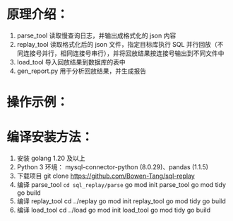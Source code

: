 # 原理介绍：
1. parse_tool 读取慢查询日志，并输出成格式化的 json 内容
2. replay_tool 读取格式化后的 json 文件，指定目标库执行 SQL 并行回放（不同连接号并行，相同连接号串行），并将回放结果按连接号输出到不同文件中
3. load_tool 导入回放结果到数据库的表中
4. gen_report.py 用于分析回放结果，并生成报告

# 操作示例：










# 编译安装方法：
1. 安装 golang 1.20 及以上 
2. Python 3 环境： mysql-connector-python (8.0.29)、pandas (1.1.5) 
3. 下载项目 
git clone https://github.com/Bowen-Tang/sql-replay 
4. 编译 parse_tool 
`cd sql_replay/parse` 
    go mod init parse_tool 
    go mod tidy 
    go build 
6. 编译 replay_tool 
   cd ../replay 
   go mod init replay_tool 
   go mod tidy 
   go build 
7. 编译 load_tool 
   cd ../load 
   go mod init load_tool 
   go mod tidy 
   go build 
